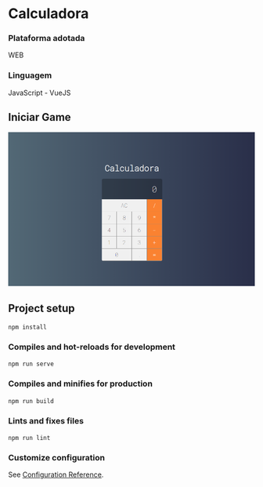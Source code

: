 # Calculadora

### Plataforma adotada
  WEB
  
### Linguagem
  JavaScript - VueJS
  
## Iniciar Game
  ![](print.PNG)

## Project setup
```
npm install
```

### Compiles and hot-reloads for development
```
npm run serve
```

### Compiles and minifies for production
```
npm run build
```

### Lints and fixes files
```
npm run lint
```

### Customize configuration
See [Configuration Reference](https://cli.vuejs.org/config/).
